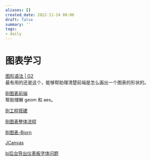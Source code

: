 ```yaml
---
aliases: []
created_date: 2022-11-24 00:00
draft: false
summary: ''
tags:
- daily
---
```


# 图表学习

[图形语法 | G2](https://g2.antv.vision/zh/docs/manual/concepts/grammar-of-graphics)  
最有用的还是这个，能够帮助理清楚前端是怎么画出一个图表的形状的。

[BI图表前端](https://kms.fineres.com/pages/viewpage.action?pageId=385231266)  
帮助理解 geom 和 aes。

[BI工程搭建](https://kms.fineres.com/pages/viewpage.action?pageId=72135173)

[BI图表整体流程](https://kms.fineres.com/pages/viewpage.action?pageId=260860245)

[BI图表-Bjorn](https://kms.fineres.com/pages/viewpage.action?pageId=143864354)

[JCanvas](https://kms.fineres.com/display/tubiao/JCanvas)

[bi后台导出仪表板字体问题](https://kms.fineres.com/pages/viewpage.action?pageId=549203170)